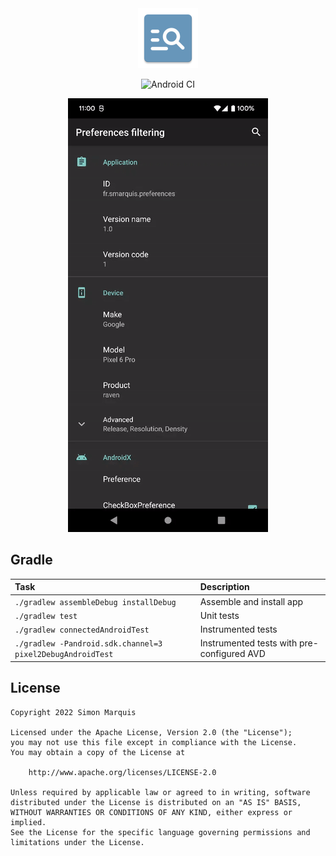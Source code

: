 <div align="center">
  <img src="art/ic_launcher.png" alt="" width="96px" height="96px">
</div>

<p align="center"><img src="https://github.com/SimonMarquis/Preferences-filtering/workflows/Android CI/badge.svg" alt="Android CI"></p>

<div align="center">
  
[![demo](art/demo.gif)](art/demo.mp4)

</div>

## Gradle

| Task | Description |
|:---|:---|
| `./gradlew assembleDebug installDebug` | Assemble and install app |
| `./gradlew test` | Unit tests |
| `./gradlew connectedAndroidTest` | Instrumented tests |
| `./gradlew -Pandroid.sdk.channel=3 pixel2DebugAndroidTest` | Instrumented tests with pre-configured AVD |

## License

```
Copyright 2022 Simon Marquis

Licensed under the Apache License, Version 2.0 (the "License");
you may not use this file except in compliance with the License.
You may obtain a copy of the License at

    http://www.apache.org/licenses/LICENSE-2.0

Unless required by applicable law or agreed to in writing, software
distributed under the License is distributed on an "AS IS" BASIS,
WITHOUT WARRANTIES OR CONDITIONS OF ANY KIND, either express or implied.
See the License for the specific language governing permissions and
limitations under the License.
```
